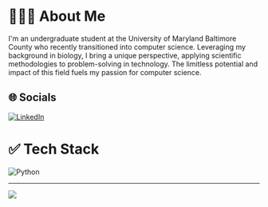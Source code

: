 # 👩🏻‍💻 About Me
I'm an undergraduate student at the University of Maryland Baltimore County who recently transitioned into computer science. Leveraging my background in biology, I bring a unique perspective, applying scientific methodologies to problem-solving in technology. The limitless potential and impact of this field fuels my passion for computer science.


## 🌐 Socials
[![LinkedIn](https://img.shields.io/badge/LinkedIn-%230077B5.svg?logo=linkedin&logoColor=white)](https://linkedin.com/in/nuhaaajamu/) 

# ✅ Tech Stack
![Python](https://img.shields.io/badge/python-3670A0?style=plastic&logo=python&logoColor=ffdd54)

---
[![](https://visitcount.itsvg.in/api?id=nuhaaajamu&icon=0&color=6)](https://visitcount.itsvg.in)

<!-- Proudly created with GPRM ( https://gprm.itsvg.in ) -->
